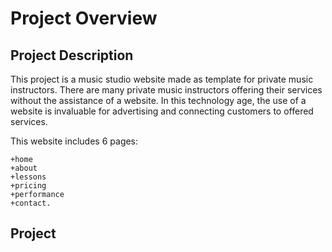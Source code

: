 # Project Overview

## Project Description
This project is a music studio website made as template for private music instructors. There are many private music instructors offering their services without the assistance of a website. In this technology age, the use of a website is invaluable for advertising and connecting customers to offered services. 

This website includes 6 pages: 

    +home
    +about
    +lessons
    +pricing
    +performance
    +contact. 

## Project 
